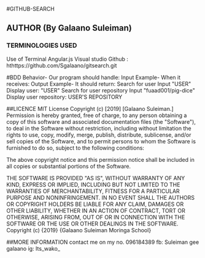 #GITHUB-SEARCH

## AUTHOR (By Galaano Suleiman)

### TERMINOLOGIES USED
Use of Terminal
Angular.js
Visual studio
Github : hthttps://github.com/Sgalaano/gitsearch.git

#BDD
Behavior- Our program should handle:	Input Example- When it receives:	Output Example- It should return:
Search for user	Input "USER"	Display user: "USER"
Search for user repository	Input "fuaad001/pig-dice"	Display user repository: USER'S REPOSITORY
        
##LICENCE
MIT License Copyright (c) [2019] [Galaano Suleiman.] Permission is hereby granted, free of charge, to any person obtaining a copy of this software and associated documentation files (the "Software"), to deal in the Software without restriction, including without limitation the rights to use, copy, modify, merge, publish, distribute, sublicense, and/or sell copies of the Software, and to permit persons to whom the Software is furnished to do so, subject to the following conditions:

The above copyright notice and this permission notice shall be included in all copies or substantial portions of the Software.

THE SOFTWARE IS PROVIDED "AS IS", WITHOUT WARRANTY OF ANY KIND, EXPRESS OR IMPLIED, INCLUDING BUT NOT LIMITED TO THE WARRANTIES OF MERCHANTABILITY, FITNESS FOR A PARTICULAR PURPOSE AND NONINFRINGEMENT. IN NO EVENT SHALL THE AUTHORS OR COPYRIGHT HOLDERS BE LIABLE FOR ANY CLAIM, DAMAGES OR OTHER LIABILITY, WHETHER IN AN ACTION OF CONTRACT, TORT OR OTHERWISE, ARISING FROM, OUT OF OR IN CONNECTION WITH THE SOFTWARE OR THE USE OR OTHER DEALINGS IN THE SOFTWARE. Copyright (c) {2019} {Galaano Suleiman Moringa School}

##MORE INFORMATION
contact me on my no. 096184389
fb: Suleiman gee galaano
ig: Its_wako_
